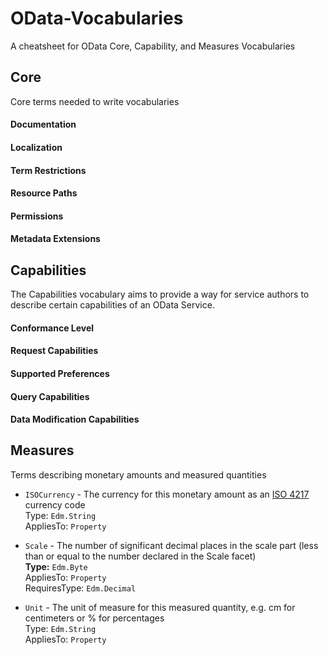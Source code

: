 # OData-Vocabularies
A cheatsheet for OData Core, Capability, and Measures Vocabularies

## Core
Core terms needed to write vocabularies

#### Documentation
#### Localization
#### Term Restrictions
#### Resource Paths
#### Permissions
#### Metadata Extensions

## Capabilities
The Capabilities vocabulary aims to provide a way for service authors to describe certain capabilities of an OData Service.

#### Conformance Level
#### Request Capabilities
#### Supported Preferences
#### Query Capabilities
#### Data Modification Capabilities

## Measures
Terms describing monetary amounts and measured quantities

- `ISOCurrency` - The currency for this monetary amount as an [ISO 4217](https://en.wikipedia.org/wiki/ISO_4217) currency code<br />Type: `Edm.String`<br />AppliesTo: `Property`

- `Scale` - The number of significant decimal places in the scale part (less than or equal to the number declared in the Scale facet)<br />**Type:** `Edm.Byte`<br />AppliesTo: `Property`<br />RequiresType: `Edm.Decimal`

- `Unit` - The unit of measure for this measured quantity, e.g. cm for centimeters or % for percentages<br />Type: `Edm.String`<br />AppliesTo: `Property`
